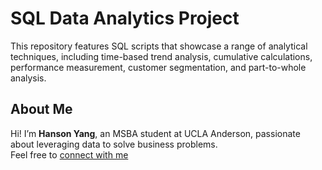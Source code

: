 # SQL Data Analytics Project
This repository features SQL scripts that showcase a range of analytical techniques, including time-based trend analysis, cumulative calculations, performance measurement, customer segmentation, and part-to-whole analysis.

## About Me

Hi! I’m **Hanson Yang**, an MSBA student at UCLA Anderson, passionate about leveraging data to solve business problems.  
Feel free to [connect with me](https://www.linkedin.com/in/hansony)

